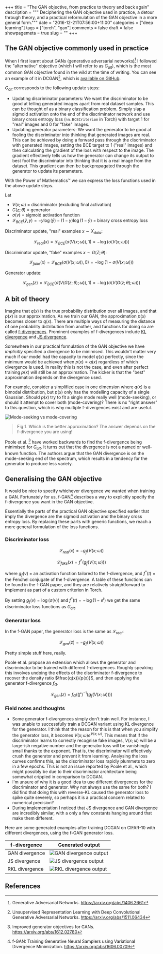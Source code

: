 +++
title = "The GAN objective, from practice to theory and back again"
description = """
  Deciphering the GAN objective used in practice, a detour through theory, and
  a practical reformulation of the GAN objective in a more general form."""
date = "2016-12-21T07:56:00+11:00"
categories = ["deep learning"]
tags = ["torch", "gan"]
comments = false
draft = false
showpagemeta = true
slug = ""
+++

## The GAN objective commonly used in practice

When I first learnt about GANs (generative adversarial networks)[^gan] I followed
the "alternative" objective (which I will refer to as $G_{alt}$), which is the most common GAN objective found in
the wild at the time of writing. You can see an example of it in DCGAN[^dcgan],
which is
[available on GitHub](https://github.com/soumith/dcgan.torch/blob/caf5a9ba535ca7f3a7c05749bb1130715aeee3f2/main.lua).

 $G_{alt}$ corresponds to the following update steps:

* Updating discriminator parameters: We want the discriminator to be good at telling
  generated images apart from real dataset samples. This can be thought of as
  a binary classification problem. Simply slap a sigmoid activation onto the
  end of the discriminator network and use binary cross entropy loss
  (`nn.BCECriterion` in Torch) with target 1 for "real" images and 0 for
  "fake" images.
* Updating generator parameters: We want the generator to be good at fooling the discriminator into
  thinking that generated images are real. This can be achieved by doing a forward
  pass through the discriminator with generated images, setting the BCE target to 1 ("real" images)
  and then calculating the gradient of the loss with respect to the image. The
  gradient effectively tells us how the generator can change its output to best
  fool the discriminator into thinking that it is a real image from the dataset.
  This gradient can then be backpropagated through the generator to update its
  parameters.

With the Power of Mathematics&trade; we can express the loss functions used
in the above update steps.

Let

* $V(x;\omega)$ = discriminator (excluding final activation)
* $G(z;\theta)$ = generator
* $\sigma(v)$ = sigmoid activation function
* $\mathcal{L}_{BCE}(\hat{y}, y)=-y\log(\hat{y})-(1-y)\log(1-\hat{y})$ = binary cross entropy loss

Discriminator update, "real" examples $x\sim X_{data}$:

$$
\mathcal{L}_{real}(x)
  =\mathcal{L} _{BCE}(\sigma(V(x;\omega)), 1)
  =-\log(\sigma(V(x;\omega)))
$$

Discriminator update, "fake" examples $x\sim G(Z;\theta)$:

$$
\mathcal{L}_{fake}(x)
  =\mathcal{L} _{BCE}(\sigma(V(x;\omega)), 0)
  =-\log(1-\sigma(V(x;\omega)))
$$

Generator update:

$$
\mathcal{L}_{gen}(z)
  =\mathcal{L} _{BCE}(\sigma(V(G(z;\theta);\omega)), 1)
  =-\log(\sigma(V(G(z;\theta);\omega)))
$$

## A bit of theory

Imagine that $q(x)$ is the true probability distribution over all images, and
that $p(x)$ is our approximation. As we train our GAN, the approximation $p(x)$
becomes closer to $q(x)$. There are multiple ways of measuring the distance of
one probability distribution from another, and functions for doing so are called
[f-divergences](https://en.wikipedia.org/wiki/F-divergence). Prominent examples
of f-divergences include
[KL divergence](https://en.wikipedia.org/wiki/Kullback%E2%80%93Leibler_divergence)
and
[JS divergence](https://en.wikipedia.org/wiki/Jensen%E2%80%93Shannon_divergence).

Somewhere in our practical formulation of the GAN objective we have _implicitly_
specified a divergence to be minimised. This wouldn't matter very much if our
model had the capacity to model $q(x)$ perfectly, since the minimum would be achieved
when $p(x)=q(x)$ regardless of which divergence is used. In reality this is not
the case, and even after perfect training $p(x)$ will still be an approximation.
The kicker is that the "best" approximation depends on the divergence used.

For example, consider a simplified case in one dimension where $q(x)$ is a bimodal
distribution, but $p(x)$ only has the modelling capacity of a single Gaussian.
Should $p(x)$ try to fit a single mode really well (mode-seeking), or should
it attempt to cover both (mode-covering)? There is no "right answer" to this
question, which is why multiple f-divergences exist and are useful.

![Mode-seeking vs mode-covering](/img/bimodal.svg)

> Fig 1. Which is the better approximation? The answer depends on the f-divergence
> you are using!

Poole et al. [^igo] have worked backwards to find the f-divergence being minimised
for $G_{alt}$. It turns out that the divergence
is not a named or well-known function. The authors argue that the
GAN divergence is on the mode-seeking end of the spectrum, which results
in a tendency for the generator to produce less variety.

## Generalising the GAN objective

It would be nice to specify whichever divergence we wanted when training a GAN.
Fortunately for us, f-GAN[^fgan] describes a way to explicitly specify the
f-divergence you want in the GAN objective.

Essentially the parts of the practical GAN objective specified earlier that
imply the divergence are the sigmoid activation and the binary cross entropy
loss. By replacing these parts with generic functions, we reach a more general
formulation of the loss functions.

### Discriminator loss

$$
\mathcal{L}_{real}(x)
  =-g _f(V(x;\omega))
$$

$$
\mathcal{L}_{fake}(x)
  =f^*(g _f(V(x;\omega)))
$$

where $g_f(v)$ = an activation function tailored to the f-divergence, and
$f^*(t)$ = the Fenchel conjugate of the f-divergence. A table of these functions
can be found in the f-GAN paper, and they are relatively straightforward to
implement as part of a custom criterion in Torch.

By setting $g_f(v) = \log(\sigma(v))$ and $f^*(t) = -\log(1 - e^t)$ we get
the same discriminator loss functions as $G _{alt}$.

### Generator loss

In the f-GAN paper, the generator loss is the same as $\mathcal{L}_{real}$:

$$
\mathcal{L}_{gen}(z)
  =-g _f(V(x;\omega))
$$

Pretty simple stuff here, really.

Poole et al. propose an extension which allows the generator and discriminator
to be trained with different f-divergences. Roughly speaking this involves
undoing the effects of the discriminator f-divergence to recover the density
ratio $\frac{q(x)}{p(x)}$, and then applying the generator f-divergence $f_G$.

$$
\mathcal{L}_{gen}(z)
  =f_G((f')^{-1}(g _f(V(x;\omega))))
$$

### Field notes and thoughts

* Some generator f-divergences simply don't train well. For instance, I was unable to
  successfully train a DCGAN variant using KL divergence for the generator.
  I think that the reason for this is that when you simplify the generator loss,
  it becomes $V(x;\omega) e^{V(x;\omega)}$. This means that if the discriminator
  learns to correctly recognise fake images, $V(x;\omega)$ will be a large-ish
  negative number and the generator loss will be vanishingly small thanks to the
  exponent. That is, the discriminator will effectively crush the generator
  and prevent it from learning. Analysing the loss curves confirms this, as the
  discriminator loss rapidly plummets to zero in a few epochs. This is not an
  issue reported by Poole et al., which might possibly be due to their
  discriminator architecture being somewhat crippled in comparison to DCGAN.
* I'm unsure of why it is a good idea to use different divergences for the
  discriminator and generator. Why not always use the same for both? I did find
  that doing this with reverse-KL caused the generator loss to spike quite
  severely, so perhaps it is a practical concern related to numerical precision?
* During implementation I noticed that JS divergence and GAN divergence are
  incredibly similar, with a only a few constants hanging around that make them
  different.

Here are some generated examples after training DCGAN on CIFAR-10 with different
divergences, using the f-GAN generator loss.

f-divergence    | Generated output
--------------- | ---
GAN divergence  | ![GAN divergence output](/img/fgan/gan_div.jpg)
JS divergence   | ![JS divergence output](/img/fgan/js_div.jpg)
RKL divergence  | ![RKL divergence output](/img/fgan/rkl_div.jpg)

## References

[^gan]:
    Generative Adversarial Networks.
    https://arxiv.org/abs/1406.2661

[^dcgan]:
    Unsupervised Representation Learning with Deep Convolutional Generative Adversarial Networks.
    https://arxiv.org/abs/1511.06434

[^igo]:
    Improved generator objectives for GANs.
    https://arxiv.org/abs/1612.02780

[^fgan]:
    f-GAN: Training Generative Neural Samplers using Variational Divergence Minimization.
    https://arxiv.org/abs/1606.00709
